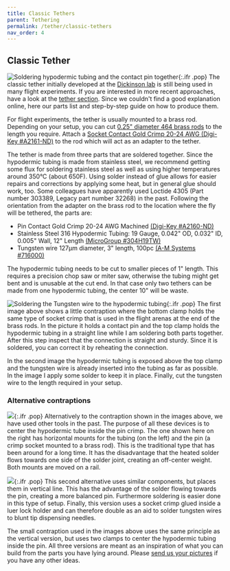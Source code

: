 ```yaml
---
title: Classic Tethers
parent: Tethering
permalink: /tether/classic-tethers
nav_order: 4
---
```


## Classic Tether

![Soldering hypodermic tubing and the contact pin together]({{site.baseurl}}/assets/img/Tethering/Tether_mount/Classic-tether_solder-base.jpg){:.ifr .pop}
The classic tether initially developed at the [Dickinson lab](https://dickinsonlab.caltech.edu/) is still being used in many flight experiments. If you are interested in more recent approaches, have a look at the [tether section]({{site.base}}/tether/tethers). Since we couldn't find a good explanation online, here our parts list and step-by-step guide on how to produce them.

For flight experiments, the tether is usually mounted to a brass rod. Depending on your setup, you can cut [0.25" diameter 464 brass rods](https://www.mcmaster.com/8970K52) to the length you require. Attach a [Socket Contact Gold Crimp 20-24 AWG (Digi-Key #A2161-ND)](https://www.digikey.com/short/7p098n9q) to the rod which will act as an adapter to the tether.

The tether is made from three parts that are soldered together. Since the hypodermic tubing is made from stainless steel, we recommend getting some flux for soldering stainless steel as well as using higher temperatures around 350°C (about 650F). Using solder instead of glue allows for easier repairs and corrections by applying some heat, but in general glue should work, too. Some colleagues have apparently used Loctide 4305 (Part number 303389, Legacy part number 32268) in the past. Following the orientation from the adapter on the brass rod to the location where the fly will be tethered, the parts are:

- Pin Contact Gold Crimp 20-24 AWG Machined [(Digi-Key #A2160-ND)](https://www.digikey.com/short/db4bz91d)
- Stainless Steel 316 Hypodermic Tubing: 19 Gauge, 0.042" OD, 0.032" ID, 0.005" Wall, 12" Length [(MicroGroup #304H19TW)](https://www.microgroup.com/product-category/hypodermic_tubing/)
- Tungsten wire 127µm diameter, 3" length, 100pc [(A-M Systems #716000)](https://www.a-msystems.com/p-728-tungsten-rod.aspx)

The hypodermic tubing needs to be cut to smaller pieces of 1" length. This requires a precision chop saw or miter saw, otherwise the tubing might get bent and is unusable at the cut end. In that case only two tethers can be made from one hypodermic tubing, the center 10" will be waste.

![Soldering the Tungsten wire to the hypodermic tubing]({{site.baseurl}}/assets/img/Tethering/Tether_mount/Classic-tether_solder-wire.jpg){:.ifr .pop}
The first image above shows a little contraption where the bottom clamp holds the same type of socket crimp that is used in the flight arenas at the end of the brass rods. In the picture it holds a contact pin and the top clamp holds the hypodermic tubing in a straight line while I am soldering both parts together. After this step inspect that the connection is straight and sturdy. Since it is soldered, you can correct it by reheating the connection.

In the second image the hypodermic tubing is exposed above the top clamp and the tungsten wire is already inserted into the tubing as far as possible. In the image I apply some solder to keep it in place. Finally, cut the tungsten wire to the length required in your setup.

### Alternative contraptions

![]({{site.baseurl}}/assets/img/Tethering/Tether_mount/Classic-tether_horizontal-contraption.jpg){:.ifr .pop}
Alternatively to the contraption shown in the images above, we have used other tools in the past. The purpose of all these devices is to center the hypodermic tube inside the pin crimp. The one shown here on the right has horizontal mounts for the tubing (on the left) and the pin (a crimp socket mounted to a brass rod). This is the traditional type that has been around for a long time. It has the disadvantage that the heated solder flows towards one side of the solder joint, creating an off-center weight. Both mounts are moved on a rail.

![]({{site.baseurl}}/assets/img/Tethering/Tether_mount/Classic-tether_vertical-contraption.jpg){:.ifr .pop}
This second alternative uses similar components, but places them in vertical line. This has the advantage of the solder flowing towards the pin, creating a more balanced pin. Furthermore soldering is easier done in this type of setup. Finally, this version uses a socket crimp glued inside a luer lock holder and can therefore double as an aid to solder tungsten wires to blunt tip dispensing needles.

The small contraption used in the images above uses the same principle as the vertical version, but uses two clamps to center the hypodermic tubing inside the pin. All three versions are meant as an inspiration of what you can build from the parts you have lying around. Please [send us your pictures]({{site.baseurl}}/about) if you have any other ideas.
